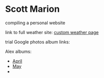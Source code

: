 # Scott Marion 

compiling a personal website

link to full weather site: [custom weather page](SRM_weather7.html)

trial Google photos album links:

   Alex albums:
   - [April](https://photos.app.goo.gl/6VsoFErA5ABAhpYe9)  
   - [May](https://photos.app.goo.gl/ru4sv9hsiUfS3ew47)  
   - 



